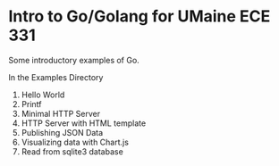 Intro to Go/Golang for UMaine ECE 331
=====================================

Some introductory examples of Go.

In the Examples Directory
1. Hello World
2. Printf
3. Minimal HTTP Server
4. HTTP Server with HTML template
5. Publishing JSON Data
6. Visualizing data with Chart.js
7. Read from sqlite3 database